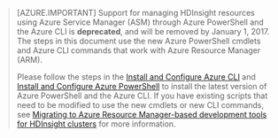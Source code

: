 > [AZURE.IMPORTANT] Support for managing HDInsight resources using Azure Service Manager (ASM) through Azure PowerShell and the Azure CLI is __deprecated__, and will be removed by January 1, 2017. The steps in this document use the new Azure PowerShell cmdlets and Azure CLI commands that work with Azure Resource Manager (ARM).
>
> Please follow the steps in the [Install and Configure Azure CLI](../articles/xplat-cli-install.md) and [Install and Configure Azure PowerShell](../articles/powershell-install-configure.md)  to install the latest version of Azure PowerShell and the Azure CLI. If you have existing scripts that need to be modified to use the new cmdlets or new CLI commands, see [Migrating to Azure Resource Manager-based development tools for HDInsight clusters](../articles/hdinsight/hdinsight-hadoop-development-using-azure-resource-manager.md) for more information.




<!--HONumber=Oct16_HO2-->


